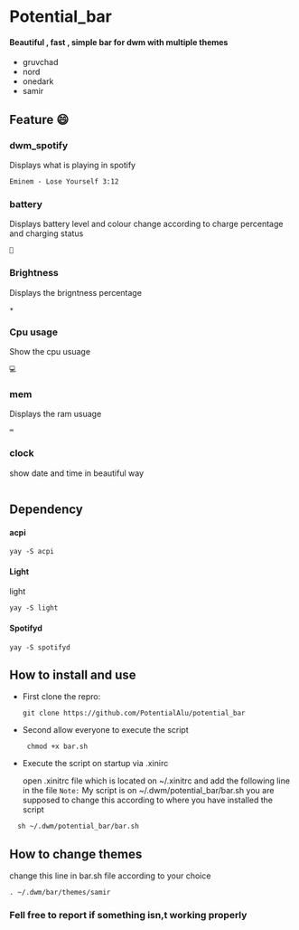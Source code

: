 # Potential_bar

#### Beautiful , fast , simple bar for dwm with multiple themes
* gruvchad
* nord
* onedark
* samir

## Feature :smile:
### dwm_spotify
Displays what is playing in spotify
 ```
Eminem - Lose Yourself 3:12
```
### battery
Displays battery level and colour change according to charge percentage and charging status
 ```
🔋
```
### Brightness
Displays the brigntness percentage
```
☀️
```

### Cpu usage
Show the cpu usuage

```
💻
```
### mem
Displays the ram usuage
```
⌨
```

### clock
show date and time in beautiful way
```
```
## Dependency
 #### acpi
```
yay -S acpi
```
 #### Light
 light
 ```
 yay -S light
 ```

 #### Spotifyd
 ```
 yay -S spotifyd
 ```


## How to install and use

* First clone the repro:
  ```
  git clone https://github.com/PotentialAlu/potential_bar
* Second allow everyone to execute the script

   ```
    chmod +x bar.sh
* Execute the script on startup via .xinirc

   open .xinitrc file which is located on ~/.xinitrc and add the following line in the file
 `Note:` My script is on ~/.dwm/potential_bar/bar.sh you are supposed to change this according to where you  have installed the script
```
  sh ~/.dwm/potential_bar/bar.sh
```

## How to change themes
change  this line in bar.sh file according to your choice

`. ~/.dwm/bar/themes/samir`

### Fell free to report if something isn,t working properly


